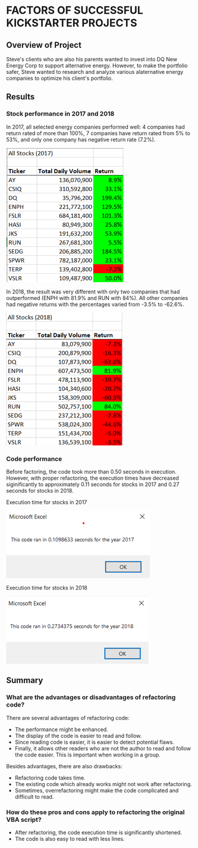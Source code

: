 # FACTORS OF SUCCESSFUL KICKSTARTER PROJECTS

## Overview of Project
Steve's clients who are also his parents wanted to invest into DQ New Energy Corp to support alternative energy. However, to make the portfolio safer, Steve wanted to research and analyze various alaternative energy companies to optimize his client's portfolio. 


## Results
### Stock performance in 2017 and 2018
In 2017, all selected energy companies performed well: 4 companies had return rated of more than 100%, 7 companies have return rated from 5% to 53%, and only one company has negative return rate (7.2%). 

![Stock performance 2017](Resources/Stock_Performance_2017.png)

In 2018, the result was very different with only two companies that had outperformed (ENPH with 81.9% and RUN with 84%). All other companies had negative returns with the percentages varied from -3.5% to -62.6%. 

![Stock performance 2017](Resources/Stock_Performance_2018.png)

### Code performance
Before factoring, the code took more than 0.50 seconds in execution. However, with proper refactoring, the execution times have decreased siginificantly to approximately 0.11 seconds for stocks in 2017 and 0.27 seconds for stocks in 2018. 

Execution time for stocks in 2017

![Execution time 2017](Resources/VBA_Challenge_2017.png)

Execution time for stocks in 2018

![Execution time 2017](Resources/VBA_Challenge_2018.png)



## Summary
### What are the advantages or disadvantages of refactoring code?
There are several advantages of refactoring code:
 - The performance might be enhanced.  
 - The display of the code is easier to read and follow.
 - Since reading code is easier, it is easier to detect potential flaws. 
 - Finally, it allows other readers who are not the author to read and follow the code easier. This is important when working in a group. 

Besides advantages, there are also drawbacks:
 - Refactoring code takes time.
 - The existing code which already works might not work after refactoring. 
 - Sometimes, overrefactoring might make the code complicated and difficult to read. 

### How do these pros and cons apply to refactoring the original VBA script?
 - After refactoring, the code execution time is significantly shortened. 
 - The code is also easy to read with less lines. 

